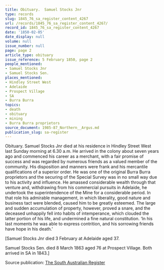 ```yaml
---
title: Obituary.  Samuel Stocks Jnr
type: records
slug: 1845_76_sa_register_content_4267
url: /records/1845_76_sa_register_content_4267/
record_id: 1845_76_sa_register_content_4267
date: '1850-02-05'
date_display: null
volume: null
issue_number: null
page: page 2
article_type: obituary
issue_reference: 5 February 1850, page 2
people_mentioned:
- Samuel Stocks Jnr
- Samuel Stocks Sen.
places_mentioned:
- Hindley Street West
- Adelaide
- Prospect Village
- SA
- Burra Burra
topics:
- death
- obituary
- mining
- Burra Burra proprietors
source_document: 1985-87_Northern__Argus.md
publication_slug: sa-register
---
```


Obituary.  Samuel Stocks Jnr died at his residence in Hindley Street West last Sunday morning at 6.30 a.m.  He arrived in the colony about seven years ago and commenced his career as a merchant, with a fair promise of success and was regarded by numerous friends as a valued member of the community.  His disposition and manners were frank and his mercantile qualifications of a superior order.  He was one of the original Burra Burra proprietors and the securing of the Special Survey was in no small way due to his activity and influence.  He amassed considerable wealth through that venture and, withdrawing from his commercial pursuits in Adelaide, he undertook the superintendence of the Mine for a considerable period.  In that role his admirable management, in which liberality, good nature and business tact were blended, caused him to be greatly esteemed.  The large and sudden accumulation of property, however, proved a snare, and the deceased unhappily fell into habits of intemperance, which clouded the latter portion of his life, and undermined a fine natural constitution.  ‘In his last moments he was able to express contrition, and his sorrowing friends have hope in his death.’

[Samuel Stocks Jnr died 3 February at Adelaide aged 37.

Samuel Stocks Sen. died 8 March 1863 aged 76 at Prospect Village.  Both arrived in SA in 1843.]

Source publication: [The South Australian Register](/publications/sa-register/)
